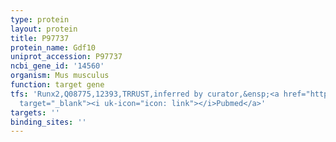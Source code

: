 ```yaml
---
type: protein
layout: protein
title: P97737
protein_name: Gdf10
uniprot_accession: P97737
ncbi_gene_id: '14560'
organism: Mus musculus
function: target gene
tfs: 'Runx2,Q08775,12393,TRRUST,inferred by curator,&ensp;<a href="https://www.ncbi.nlm.nih.gov/pubmed/?term=22537242%5Buid%5D"
  target="_blank"><i uk-icon="icon: link"></i>Pubmed</a>'
targets: ''
binding_sites: ''
---
```

